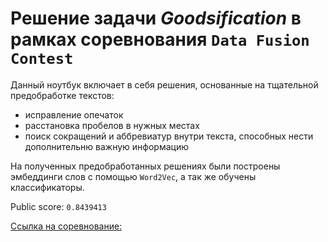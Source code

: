 # Решение задачи *Goodsification* в рамках соревнования `Data Fusion Contest`


Данный ноутбук включает в себя решения, основанные на тщательной предобработке текстов:
  - исправление опечаток
  - расстановка пробелов в нужных местах
  - поиск сокращений и аббревиатур внутри текста, способных нести дополнительню важную информацию

На полученных предобработанных решениях были построены эмбеддинги слов с помощью `Word2Vec`, а так же обучены классификаторы.

Public score: `0.8439413`

[Ссылка на соревнование:](https://boosters.pro/championship/data_fusion/overview)

